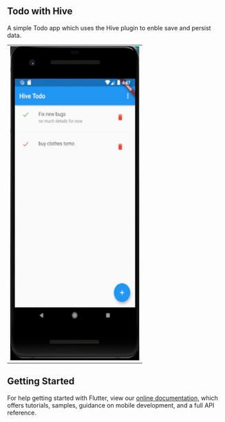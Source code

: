 ## Todo with Hive

A simple Todo app which uses the Hive plugin to enble save and persist data.

<table>
  <tbody>
    <tr>
      <td><img src='https://github.com/quiet-programmer/hive_basic_crud/blob/master/ss/hive.jpg' width='300' height='730'></td>
</table>

## Getting Started

For help getting started with Flutter, view our
[online documentation](https://flutter.dev/docs), which offers tutorials,
samples, guidance on mobile development, and a full API reference.

